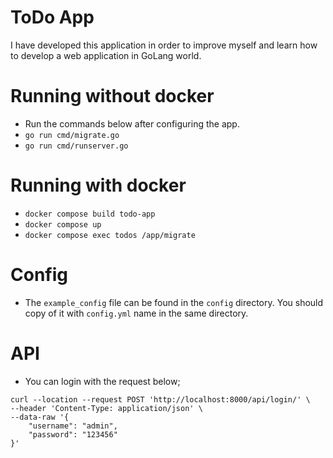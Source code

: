 # ToDo App
I have developed this application in order to improve myself and learn how to develop a web application in GoLang world.

# Running without docker
- Run the commands below after configuring the app.
- `go run cmd/migrate.go`
- `go run cmd/runserver.go`

# Running with docker
- `docker compose build todo-app`
- `docker compose up`
- `docker compose exec todos /app/migrate`

# Config
- The `example_config` file can be found in the `config` directory. You should copy of it with `config.yml` name in the same directory.

# API
- You can login with the request below;
```
curl --location --request POST 'http://localhost:8000/api/login/' \
--header 'Content-Type: application/json' \
--data-raw '{
    "username": "admin",
    "password": "123456"
}'
```
